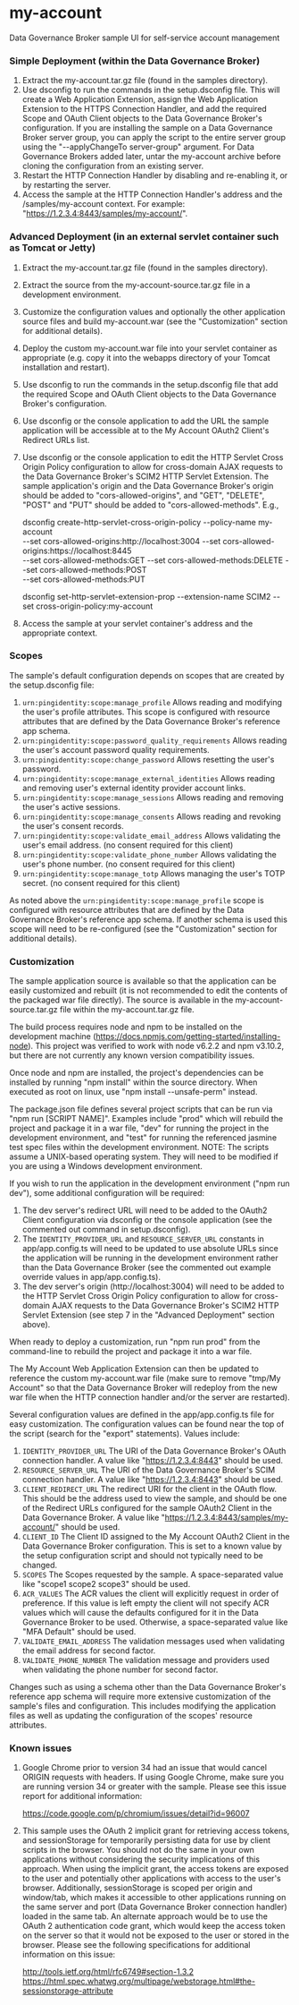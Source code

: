 my-account
==========

Data Governance Broker sample UI for self-service account management


### Simple Deployment (within the Data Governance Broker)

1. Extract the my-account.tar.gz file (found in the samples directory).
2. Use dsconfig to run the commands in the setup.dsconfig file.  This will create a Web Application Extension, assign
   the Web Application Extension to the HTTPS Connection Handler, and add the required Scope and OAuth Client objects to
   the Data Governance Broker's configuration.  If you are installing the sample on a Data Governance Broker server
   group, you can apply the script to the entire server group using the "--applyChangeTo server-group" argument. For
   Data Governance Brokers added later, untar the my-account archive before cloning the configuration from an existing server.
3. Restart the HTTP Connection Handler by disabling and re-enabling it, or by restarting the server.
4. Access the sample at the HTTP Connection Handler's address and the /samples/my-account context.  For example:
   "https://1.2.3.4:8443/samples/my-account/".


### Advanced Deployment (in an external servlet container such as Tomcat or Jetty)

1. Extract the my-account.tar.gz file (found in the samples directory).
2. Extract the source from the my-account-source.tar.gz file in a development environment.
3. Customize the configuration values and optionally the other application source files and build my-account.war (see
   the "Customization" section for additional details).
4. Deploy the custom my-account.war file into your servlet container as appropriate (e.g. copy it into the webapps
   directory of your Tomcat installation and restart).
5. Use dsconfig to run the commands in the setup.dsconfig file that add the required Scope and OAuth Client objects to
   the Data Governance Broker's configuration.
6. Use dsconfig or the console application to add the URL the sample application will be accessible at to the My Account
   OAuth2 Client's Redirect URLs list.
7. Use dsconfig or the console application to edit the HTTP Servlet Cross Origin Policy configuration to allow for
   cross-domain AJAX requests to the Data Governance Broker's SCIM2 HTTP Servlet Extension. The sample application's
   origin and the Data Governance Broker's origin should be added to "cors-allowed-origins", and "GET", "DELETE", "POST"
   and "PUT" should be added to "cors-allowed-methods". E.g.,

   dsconfig create-http-servlet-cross-origin-policy --policy-name my-account \
       --set cors-allowed-origins:http://localhost:3004 --set cors-allowed-origins:https://localhost:8445 \
       --set cors-allowed-methods:GET --set cors-allowed-methods:DELETE --set cors-allowed-methods:POST \
       --set cors-allowed-methods:PUT

   dsconfig set-http-servlet-extension-prop --extension-name SCIM2 --set cross-origin-policy:my-account

8. Access the sample at your servlet container's address and the appropriate context.


### Scopes

The sample's default configuration depends on scopes that are created by the setup.dsconfig file:

1. `urn:pingidentity:scope:manage_profile`
   Allows reading and modifying the user's profile attributes.
   This scope is configured with resource attributes that are defined by the Data Governance Broker's reference app
   schema.
2. `urn:pingidentity:scope:password_quality_requirements`
   Allows reading the user's account password quality requirements.
3. `urn:pingidentity:scope:change_password`
   Allows resetting the user's password.
4. `urn:pingidentity:scope:manage_external_identities`
   Allows reading and removing user's external identity provider account links.
5. `urn:pingidentity:scope:manage_sessions`
   Allows reading and removing the user's active sessions.
6. `urn:pingidentity:scope:manage_consents`
   Allows reading and revoking the user's consent records.
7. `urn:pingidentity:scope:validate_email_address`
   Allows validating the user's email address. (no consent required for this client)
8. `urn:pingidentity:scope:validate_phone_number`
   Allows validating the user's phone number. (no consent required for this client)
9. `urn:pingidentity:scope:manage_totp`
   Allows managing the user's TOTP secret. (no consent required for this client)

As noted above the `urn:pingidentity:scope:manage_profile` scope is configured with resource attributes that are defined
by the Data Governance Broker's reference app schema.  If another schema is used this scope will need to be
re-configured (see the "Customization" section for additional details).


### Customization

The sample application source is available so that the application can be easily customized and rebuilt (it is not
recommended to edit the contents of the packaged war file directly).  The source is available in the
my-account-source.tar.gz file within the my-account.tar.gz file.

The build process requires node and npm to be installed on the development machine
(https://docs.npmjs.com/getting-started/installing-node).  This project was verified to work with node v6.2.2 and
npm v3.10.2, but there are not currently any known version compatibility issues.

Once node and npm are installed, the project's dependencies can be installed by running "npm install" within the source
directory.  When executed as root on linux, use "npm install --unsafe-perm" instead.

The package.json file defines several project scripts that can be run via "npm run [SCRIPT NAME]".  Examples include
"prod" which will rebuild the project and package it in a war file, "dev" for running the project in the development
environment, and "test" for running the referenced jasmine test spec files within the development environment.  NOTE:
The scripts assume a UNIX-based operating system.  They will need to be modified if you are using a Windows development
environment.

If you wish to run the application in the development environment ("npm run dev"), some additional configuration will be
required:

1. The dev server's redirect URL will need to be added to the OAuth2 Client configuration via dsconfig or the console
   application (see the commented out command in setup.dsconfig).
2. The `IDENTITY_PROVIDER_URL` and `RESOURCE_SERVER_URL` constants in app/app.config.ts will need to be updated to use
   absolute URLs since the application will be running in the development environment rather than the Data Governance
   Broker (see the commented out example override values in app/app.config.ts).
3. The dev server's origin (http://localhost:3004) will need to be added to the HTTP Servlet Cross Origin Policy
   configuration to allow for cross-domain AJAX requests to the Data Governance Broker's SCIM2 HTTP Servlet Extension
   (see step 7 in the "Advanced Deployment" section above).

When ready to deploy a customization, run "npm run prod" from the command-line to rebuild the project and package it
into a war file.

The My Account Web Application Extension can then be updated to reference the custom my-account.war file (make sure
to remove "tmp/My Account" so that the Data Governance Broker will redeploy from the new war file when the HTTP
connection handler and/or the server are restarted).

Several configuration values are defined in the app/app.config.ts file for easy customization.  The configuration values
can be found near the top of the script (search for the "export" statements). Values include:

1. `IDENTITY_PROVIDER_URL`
   The URI of the Data Governance Broker's OAuth connection handler.  A value like "https://1.2.3.4:8443" should be
   used.
2. `RESOURCE_SERVER_URL`
   The URI of the Data Governance Broker's SCIM connection handler.  A value like "https://1.2.3.4:8443" should be used.
3. `CLIENT_REDIRECT_URL`
   The redirect URI for the client in the OAuth flow.  This should be the address used to view the sample, and
   should be one of the Redirect URLs configured for the sample OAuth2 Client in the Data Governance Broker.  A value
   like "https://1.2.3.4:8443/samples/my-account/" should be used.
4. `CLIENT_ID`
   The Client ID assigned to the My Account OAuth2 Client in the Data Governance Broker configuration.  This is set to a
   known value by the setup configuration script and should not typically need to be changed.
5. `SCOPES`
   The Scopes requested by the sample.  A space-separated value like "scope1 scope2 scope3" should be used.
6. `ACR_VALUES`
   The ACR values the client will explicitly request in order of preference.  If this value is left empty the client
   will not specify ACR values which will cause the defaults configured for it in the Data Governance Broker to be used.
   Otherwise, a space-separated value like "MFA Default" should be used.
7. `VALIDATE_EMAIL_ADDRESS`
   The validation messages used when validating the email address for second factor.
8. `VALIDATE_PHONE_NUMBER`
   The validation message and providers used when validating the phone number for second factor.

Changes such as using a schema other than the Data Governance Broker's reference app schema will require more extensive
customization of the sample's files and configuration.  This includes modifying the application files as well as
updating the configuration of the scopes' resource attributes.


### Known issues

1. Google Chrome prior to version 34 had an issue that would cancel ORIGIN requests with headers.  If using
   Google Chrome, make sure you are running version 34 or greater with the sample.  Please see this issue report for
   additional information:

   https://code.google.com/p/chromium/issues/detail?id=96007

2. This sample uses the OAuth 2 implicit grant for retrieving access tokens, and sessionStorage for temporarily
   persisting data for use by client scripts in the browser.  You should not do the same in your own applications
   without considering the security implications of this approach.  When using the implicit grant, the access tokens are
   exposed to the user and potentially other applications with access to the user's browser.  Additionally,
   sessionStorage is scoped per origin and window/tab, which makes it accessible to other applications running on the
   same server and port (Data Governance Broker connection handler) loaded in the same tab.  An alternate approach would
   be to use the OAuth 2 authentication code grant, which would keep the access token on the server so that it would not
   be exposed to the user or stored in the browser.  Please see the following specifications for additional information
   on this issue:

   http://tools.ietf.org/html/rfc6749#section-1.3.2
   https://html.spec.whatwg.org/multipage/webstorage.html#the-sessionstorage-attribute
